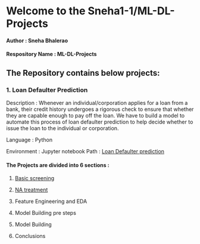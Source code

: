 # Welcome to the Sneha1-1/ML-DL-Projects 

#### Author : Sneha Bhalerao
#### Respository Name : ML-DL-Projects

## The Repository contains below projects:  

### 1. Loan Defaulter Prediction

Description : Whenever an individual/corporation applies for a loan from a bank, their credit history undergoes a rigorous check to ensure that whether they are capable enough to pay off the loan. We have to build a model to automate this process of loan defaulter prediction to help decide whether to issue the loan to the individual or corporation.

Language : Python

Environment : Jupyter notebook
Path : <a href="https://github.com/Sneha1-1/Projects/tree/main/Loan_Defaulter_Prediction" > Loan Defaulter prediction</a>



#### The Projects are divided into 6 sections :

1. <a href="https://github.com/Sneha1-1/Projects/blob/main/Loan_Defaulter_Prediction/Codes/LoanDefaulterPrediction_BasicScreening.ipynb">Basic screening</a>

2. <a href="https://github.com/Sneha1-1/Projects/blob/main/Loan_Defaulter_Prediction/Codes/LoanDP_NATreatment.ipynb"> NA treatment </a>

3. Feature Engineering and EDA

5. Model Building pre steps

6. Model Building

7. Conclusions


